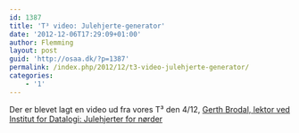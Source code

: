 ```yaml
---
id: 1387
title: 'T³ video: Julehjerte-generator'
date: '2012-12-06T17:29:09+01:00'
author: Flemming
layout: post
guid: 'http://osaa.dk/?p=1387'
permalink: /index.php/2012/12/t3-video-julehjerte-generator/
categories:
    - '1'
---
```


Der er blevet lagt en video ud fra vores T³ den 4/12, [Gerth Brodal, lektor ved Institut for Datalogi: Julehjerter for nørder](http://vimeo.com/54977428)